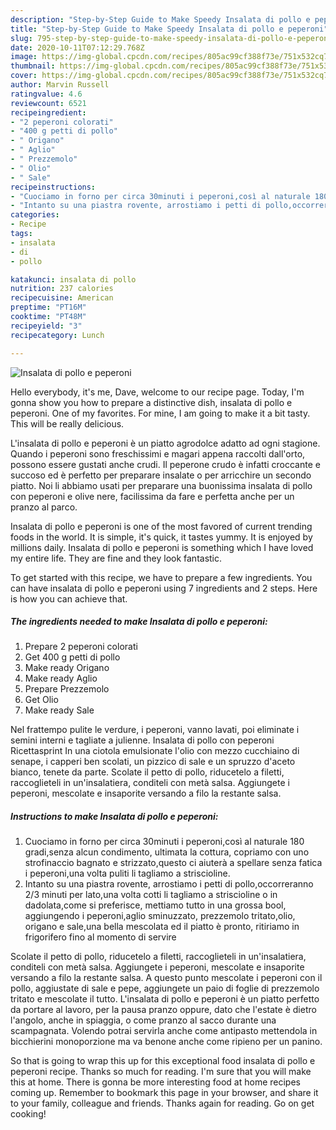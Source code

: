 ```yaml
---
description: "Step-by-Step Guide to Make Speedy Insalata di pollo e peperoni"
title: "Step-by-Step Guide to Make Speedy Insalata di pollo e peperoni"
slug: 795-step-by-step-guide-to-make-speedy-insalata-di-pollo-e-peperoni
date: 2020-10-11T07:12:29.768Z
image: https://img-global.cpcdn.com/recipes/805ac99cf388f73e/751x532cq70/insalata-di-pollo-e-peperoni-recipe-main-photo.jpg
thumbnail: https://img-global.cpcdn.com/recipes/805ac99cf388f73e/751x532cq70/insalata-di-pollo-e-peperoni-recipe-main-photo.jpg
cover: https://img-global.cpcdn.com/recipes/805ac99cf388f73e/751x532cq70/insalata-di-pollo-e-peperoni-recipe-main-photo.jpg
author: Marvin Russell
ratingvalue: 4.6
reviewcount: 6521
recipeingredient:
- "2 peperoni colorati"
- "400 g petti di pollo"
- " Origano"
- " Aglio"
- " Prezzemolo"
- " Olio"
- " Sale"
recipeinstructions:
- "Cuociamo in forno per circa 30minuti i peperoni,così al naturale 180 gradi,senza alcun condimento, ultimata la cottura, copriamo con uno strofinaccio bagnato e strizzato,questo ci aiuterà a spellare senza fatica i peperoni,una volta puliti li tagliamo a striscioline."
- "Intanto su una piastra rovente, arrostiamo i petti di pollo,occorreranno 2/3 minuti per lato,una volta cotti li tagliamo a striscioline o in dadolata,come si preferisce, mettiamo tutto in una grossa bool, aggiungendo i peperoni,aglio sminuzzato, prezzemolo tritato,olio, origano e sale,una bella mescolata ed il piatto è pronto, ritiriamo in frigorifero fino al momento di servire"
categories:
- Recipe
tags:
- insalata
- di
- pollo

katakunci: insalata di pollo 
nutrition: 237 calories
recipecuisine: American
preptime: "PT16M"
cooktime: "PT48M"
recipeyield: "3"
recipecategory: Lunch

---
```



![Insalata di pollo e peperoni](https://img-global.cpcdn.com/recipes/805ac99cf388f73e/751x532cq70/insalata-di-pollo-e-peperoni-recipe-main-photo.jpg)

Hello everybody, it's me, Dave, welcome to our recipe page. Today, I'm gonna show you how to prepare a distinctive dish, insalata di pollo e peperoni. One of my favorites. For mine, I am going to make it a bit tasty. This will be really delicious.

L&#39;insalata di pollo e peperoni è un piatto agrodolce adatto ad ogni stagione. Quando i peperoni sono freschissimi e magari appena raccolti dall&#39;orto, possono essere gustati anche crudi. Il peperone crudo è infatti croccante e succoso ed è perfetto per preparare insalate o per arricchire un secondo piatto. Noi li abbiamo usati per preparare una buonissima insalata di pollo con peperoni e olive nere, facilissima da fare e perfetta anche per un pranzo al parco.

Insalata di pollo e peperoni is one of the most favored of current trending foods in the world. It is simple, it's quick, it tastes yummy. It is enjoyed by millions daily. Insalata di pollo e peperoni is something which I have loved my entire life. They are fine and they look fantastic.


To get started with this recipe, we have to prepare a few ingredients. You can have insalata di pollo e peperoni using 7 ingredients and 2 steps. Here is how you can achieve that.

<!--inarticleads1-->

##### The ingredients needed to make Insalata di pollo e peperoni:

1. Prepare 2 peperoni colorati
1. Get 400 g petti di pollo
1. Make ready  Origano
1. Make ready  Aglio
1. Prepare  Prezzemolo
1. Get  Olio
1. Make ready  Sale


Nel frattempo pulite le verdure, i peperoni, vanno lavati, poi eliminate i semini interni e tagliate a julienne. Insalata di pollo con peperoni Ricettasprint In una ciotola emulsionate l&#39;olio con mezzo cucchiaino di senape, i capperi ben scolati, un pizzico di sale e un spruzzo d&#39;aceto bianco, tenete da parte. Scolate il petto di pollo, riducetelo a filetti, raccoglieteli in un&#39;insalatiera, conditeli con metà salsa. Aggiungete i peperoni, mescolate e insaporite versando a filo la restante salsa. 

<!--inarticleads2-->

##### Instructions to make Insalata di pollo e peperoni:

1. Cuociamo in forno per circa 30minuti i peperoni,così al naturale 180 gradi,senza alcun condimento, ultimata la cottura, copriamo con uno strofinaccio bagnato e strizzato,questo ci aiuterà a spellare senza fatica i peperoni,una volta puliti li tagliamo a striscioline.
1. Intanto su una piastra rovente, arrostiamo i petti di pollo,occorreranno 2/3 minuti per lato,una volta cotti li tagliamo a striscioline o in dadolata,come si preferisce, mettiamo tutto in una grossa bool, aggiungendo i peperoni,aglio sminuzzato, prezzemolo tritato,olio, origano e sale,una bella mescolata ed il piatto è pronto, ritiriamo in frigorifero fino al momento di servire


Scolate il petto di pollo, riducetelo a filetti, raccoglieteli in un&#39;insalatiera, conditeli con metà salsa. Aggiungete i peperoni, mescolate e insaporite versando a filo la restante salsa. A questo punto mescolate i peperoni con il pollo, aggiustate di sale e pepe, aggiungete un paio di foglie di prezzemolo tritato e mescolate il tutto. L&#39;insalata di pollo e peperoni è un piatto perfetto da portare al lavoro, per la pausa pranzo oppure, dato che l&#39;estate è dietro l&#39;angolo, anche in spiaggia, o come pranzo al sacco durante una scampagnata. Volendo potrai servirla anche come antipasto mettendola in bicchierini monoporzione ma va benone anche come ripieno per un panino. 

So that is going to wrap this up for this exceptional food insalata di pollo e peperoni recipe. Thanks so much for reading. I'm sure that you will make this at home. There is gonna be more interesting food at home recipes coming up. Remember to bookmark this page in your browser, and share it to your family, colleague and friends. Thanks again for reading. Go on get cooking!
